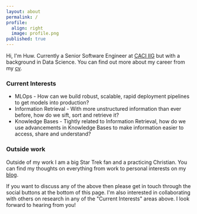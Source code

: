 ```yaml
---
layout: about
permalink: /
profile:
  align: right
  image: profile.png
published: true
---
```


Hi, I'm Huw. Currently a Senior Software Engineer at [CACI IIG](https://www.caci.co.uk/business-areas/caci-iig/) but with a background in Data Science. You can find out more about my career from my [cv]({{site.baseurl}}/assets/files/cv.pdf).

### Current Interests

- MLOps - How can we build robust, scalable, rapid deployment pipelines to get models into production?
- Information Retrieval - With more unstructured information than ever before, how do we sift, sort and retrieve it?
- Knowledge Bases - Tightly related to Information Retrieval, how do we use advancements in Knowledge Bases to make information easier to access, share and understand?

### Outside work

Outside of my work I am a big Star Trek fan and a practicing Christian. You can find my thoughts on everything from work to personal interests on my [blog]({{site.baseurl}}/blog).

If you want to discuss any of the above then please get in touch through the social buttons at the bottom of this page. I'm also interested in collaborating with others on research in any of the "Current Interests" areas above. I look forward to hearing from you!
